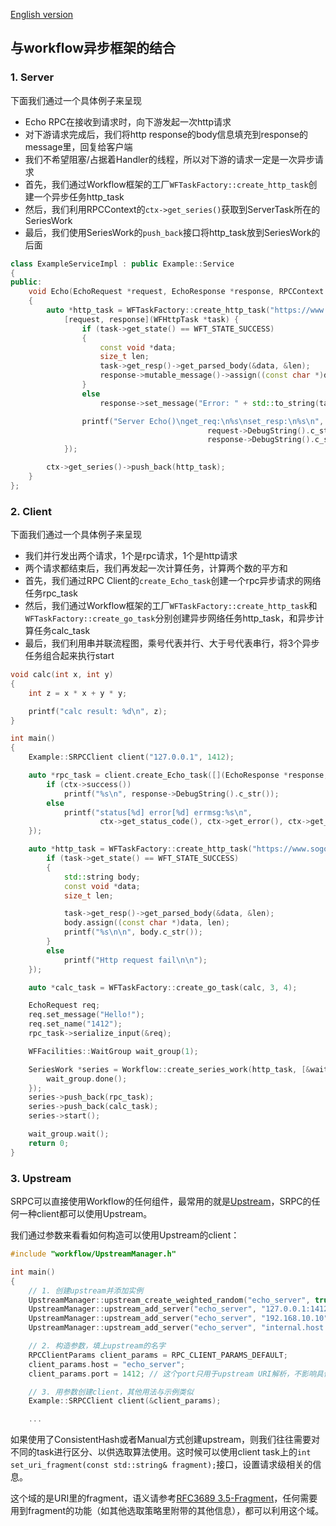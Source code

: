 [English version](/docs/en/docs-06-workflow.md)

## 与workflow异步框架的结合
### 1. Server
下面我们通过一个具体例子来呈现
- Echo RPC在接收到请求时，向下游发起一次http请求
- 对下游请求完成后，我们将http response的body信息填充到response的message里，回复给客户端
- 我们不希望阻塞/占据着Handler的线程，所以对下游的请求一定是一次异步请求
- 首先，我们通过Workflow框架的工厂``WFTaskFactory::create_http_task``创建一个异步任务http_task
- 然后，我们利用RPCContext的``ctx->get_series()``获取到ServerTask所在的SeriesWork
- 最后，我们使用SeriesWork的``push_back``接口将http_task放到SeriesWork的后面

~~~cpp
class ExampleServiceImpl : public Example::Service
{
public:
    void Echo(EchoRequest *request, EchoResponse *response, RPCContext *ctx) override
    {
        auto *http_task = WFTaskFactory::create_http_task("https://www.sogou.com", 0, 0,
            [request, response](WFHttpTask *task) {
                if (task->get_state() == WFT_STATE_SUCCESS)
                {
                    const void *data;
                    size_t len;
                    task->get_resp()->get_parsed_body(&data, &len);
                    response->mutable_message()->assign((const char *)data, len);
                }
                else
                    response->set_message("Error: " + std::to_string(task->get_error()));

                printf("Server Echo()\nget_req:\n%s\nset_resp:\n%s\n",
                                            request->DebugString().c_str(),
                                            response->DebugString().c_str());
            });

        ctx->get_series()->push_back(http_task);
    }
};
~~~

### 2. Client
下面我们通过一个具体例子来呈现
- 我们并行发出两个请求，1个是rpc请求，1个是http请求
- 两个请求都结束后，我们再发起一次计算任务，计算两个数的平方和
- 首先，我们通过RPC Client的``create_Echo_task``创建一个rpc异步请求的网络任务rpc_task
- 然后，我们通过Workflow框架的工厂``WFTaskFactory::create_http_task``和``WFTaskFactory::create_go_task``分别创建异步网络任务http_task，和异步计算任务calc_task
- 最后，我们利用串并联流程图，乘号代表并行、大于号代表串行，将3个异步任务组合起来执行start

~~~cpp
void calc(int x, int y)
{
    int z = x * x + y * y;

    printf("calc result: %d\n", z);
}

int main()
{
    Example::SRPCClient client("127.0.0.1", 1412);

    auto *rpc_task = client.create_Echo_task([](EchoResponse *response, RPCContext *ctx) {
        if (ctx->success())
            printf("%s\n", response->DebugString().c_str());
        else
            printf("status[%d] error[%d] errmsg:%s\n",
                    ctx->get_status_code(), ctx->get_error(), ctx->get_errmsg());
    });

    auto *http_task = WFTaskFactory::create_http_task("https://www.sogou.com", 0, 0, [](WFHttpTask *task) {
        if (task->get_state() == WFT_STATE_SUCCESS)
        {
            std::string body;
            const void *data;
            size_t len;

            task->get_resp()->get_parsed_body(&data, &len);
            body.assign((const char *)data, len);
            printf("%s\n\n", body.c_str());
        }
        else
            printf("Http request fail\n\n");
    });

    auto *calc_task = WFTaskFactory::create_go_task(calc, 3, 4);

    EchoRequest req;
    req.set_message("Hello!");
    req.set_name("1412");
    rpc_task->serialize_input(&req);

    WFFacilities::WaitGroup wait_group(1);

    SeriesWork *series = Workflow::create_series_work(http_task, [&wait_group](const SeriesWork *) {
        wait_group.done();
    });
    series->push_back(rpc_task);
    series->push_back(calc_task);
    series->start();

    wait_group.wait();
    return 0;
}
~~~

### 3. Upstream
SRPC可以直接使用Workflow的任何组件，最常用的就是[Upstream](https://github.com/sogou/workflow/blob/master/docs/about-upstream.md)，SRPC的任何一种client都可以使用Upstream。

我们通过参数来看看如何构造可以使用Upstream的client：

```cpp
#include "workflow/UpstreamManager.h"

int main()
{
    // 1. 创建upstream并添加实例
    UpstreamManager::upstream_create_weighted_random("echo_server", true);
    UpstreamManager::upstream_add_server("echo_server", "127.0.0.1:1412");
    UpstreamManager::upstream_add_server("echo_server", "192.168.10.10");
    UpstreamManager::upstream_add_server("echo_server", "internal.host.com");

    // 2. 构造参数，填上upstream的名字
    RPCClientParams client_params = RPC_CLIENT_PARAMS_DEFAULT;
    client_params.host = "echo_server";
    client_params.port = 1412; // 这个port只用于upstream URI解析，不影响具体实例的选取

    // 3. 用参数创建client，其他用法与示例类似
    Example::SRPCClient client(&client_params);

    ...
```

如果使用了ConsistentHash或者Manual方式创建upstream，则我们往往需要对不同的task进行区分、以供选取算法使用。这时候可以使用client task上的`int set_uri_fragment(const std::string& fragment);`接口，设置请求级相关的信息。

这个域的是URI里的fragment，语义请参考[RFC3689 3.5-Fragment](https://datatracker.ietf.org/doc/html/rfc3986#section-3.5)，任何需要用到fragment的功能（如其他选取策略里附带的其他信息），都可以利用这个域。

